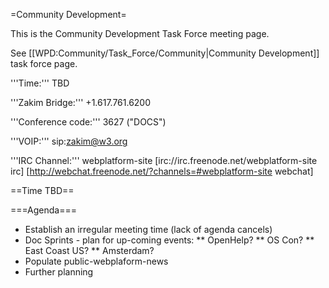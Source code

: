 =Community Development=

This is the Community Development Task Force meeting page.

See [[WPD:Community/Task_Force/Community|Community Development]] task force page.

'''Time:''' TBD 

'''Zakim Bridge:''' +1.617.761.6200

'''Conference code:''' 3627 ("DOCS") 

'''VOIP:'''  sip:zakim@w3.org

'''IRC Channel:''' webplatform-site
[irc://irc.freenode.net/webplatform-site irc]
[http://webchat.freenode.net/?channels=#webplatform-site webchat]

==Time TBD==

===Agenda===
* Establish an irregular meeting time (lack of agenda cancels)
* Doc Sprints - plan for up-coming events:
** OpenHelp?
** OS Con?
** East Coast US?
** Amsterdam?
* Populate public-webplaform-news
* Further planning